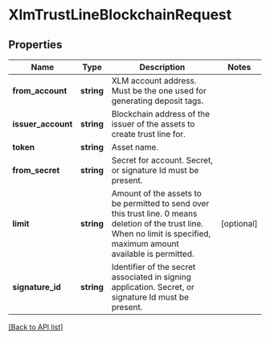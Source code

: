 # XlmTrustLineBlockchainRequest

## Properties

Name | Type | Description | Notes
------------ | ------------- | ------------- | -------------
**from_account** | **string** | XLM account address. Must be the one used for generating deposit tags. |
**issuer_account** | **string** | Blockchain address of the issuer of the assets to create trust line for. |
**token** | **string** | Asset name. |
**from_secret** | **string** | Secret for account. Secret, or signature Id must be present. |
**limit** | **string** | Amount of the assets to be permitted to send over this trust line. 0 means deletion of the trust line. When no limit is specified, maximum amount available is permitted. | [optional]
**signature_id** | **string** | Identifier of the secret associated in signing application. Secret, or signature Id must be present. |

[[Back to API list]](../../README.md#api-endpoints)
